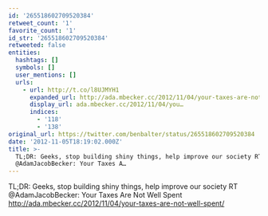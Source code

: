 ```yaml
---
id: '265518602709520384'
retweet_count: '1'
favorite_count: '1'
id_str: '265518602709520384'
retweeted: false
entities:
  hashtags: []
  symbols: []
  user_mentions: []
  urls:
    - url: http://t.co/l8UJMYH1
      expanded_url: http://ada.mbecker.cc/2012/11/04/your-taxes-are-not-well-spent/
      display_url: ada.mbecker.cc/2012/11/04/you…
      indices:
        - '118'
        - '138'
original_url: https://twitter.com/benbalter/status/265518602709520384
date: '2012-11-05T18:19:02.000Z'
title: >-
  TL;DR: Geeks, stop building shiny things, help improve our society RT
  @AdamJacobBecker: Your Taxes A…
---
```


TL;DR: Geeks, stop building shiny things, help improve our society RT @AdamJacobBecker: Your Taxes Are Not Well Spent http://ada.mbecker.cc/2012/11/04/your-taxes-are-not-well-spent/